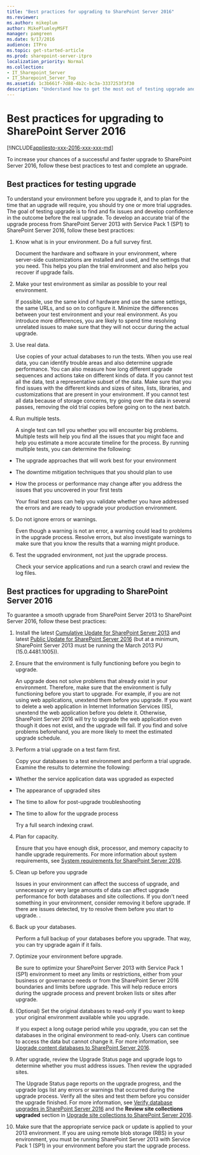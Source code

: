 ```yaml
---
title: "Best practices for upgrading to SharePoint Server 2016"
ms.reviewer: 
ms.author: mikeplum
author: MikePlumleyMSFT
manager: pamgreen
ms.date: 9/17/2016
audience: ITPro
ms.topic: get-started-article
ms.prod: sharepoint-server-itpro
localization_priority: Normal
ms.collection:
- IT_Sharepoint_Server
- IT_Sharepoint_Server_Top
ms.assetid: 1c3b661f-7d88-4b2c-bc3a-3337253f3f30
description: "Understand how to get the most out of testing upgrade and how to guarantee a successful upgrade to SharePoint Server 2016."
---
```


# Best practices for upgrading to SharePoint Server 2016

[!INCLUDE[appliesto-xxx-2016-xxx-xxx-md](../includes/appliesto-xxx-2016-xxx-xxx-md.md)]
  
To increase your chances of a successful and faster upgrade to SharePoint Server 2016, follow these best practices to test and complete an upgrade.
  
## Best practices for testing upgrade

To understand your environment before you upgrade it, and to plan for the time that an upgrade will require, you should try one or more trial upgrades. The goal of testing upgrade is to find and fix issues and develop confidence in the outcome before the real upgrade. To develop an accurate trial of the upgrade process from SharePoint Server 2013 with Service Pack 1 (SP1) to SharePoint Server 2016, follow these best practices:
  
1. Know what is in your environment. Do a full survey first.
    
    Document the hardware and software in your environment, where server-side customizations are installed and used, and the settings that you need. This helps you plan the trial environment and also helps you recover if upgrade fails. 
    
2. Make your test environment as similar as possible to your real environment.
    
    If possible, use the same kind of hardware and use the same settings, the same URLs, and so on to configure it. Minimize the differences between your test environment and your real environment. As you introduce more differences, you are likely to spend time resolving unrelated issues to make sure that they will not occur during the actual upgrade.
    
3. Use real data.
    
    Use copies of your actual databases to run the tests. When you use real data, you can identify trouble areas and also determine upgrade performance. You can also measure how long different upgrade sequences and actions take on different kinds of data. If you cannot test all the data, test a representative subset of the data. Make sure that you find issues with the different kinds and sizes of sites, lists, libraries, and customizations that are present in your environment. If you cannot test all data because of storage concerns, try going over the data in several passes, removing the old trial copies before going on to the next batch.
    
4. Run multiple tests.
    
    A single test can tell you whether you will encounter big problems. Multiple tests will help you find all the issues that you might face and help you estimate a more accurate timeline for the process. By running multiple tests, you can determine the following:
    
  - The upgrade approaches that will work best for your environment
    
  - The downtime mitigation techniques that you should plan to use
    
  - How the process or performance may change after you address the issues that you uncovered in your first tests
    
    Your final test pass can help you validate whether you have addressed the errors and are ready to upgrade your production environment.
    
5. Do not ignore errors or warnings.
    
    Even though a warning is not an error, a warning could lead to problems in the upgrade process. Resolve errors, but also investigate warnings to make sure that you know the results that a warning might produce.
    
6. Test the upgraded environment, not just the upgrade process.
    
    Check your service applications and run a search crawl and review the log files. 
    
## Best practices for upgrading to SharePoint Server 2016

To guarantee a smooth upgrade from SharePoint Server 2013 to SharePoint Server 2016, follow these best practices:
  
1. Install the latest [Cumulative Update for SharePoint Server 2013](https://docs.microsoft.com/officeupdates/sharepoint-updates#sharepoint-2013-update-history) and latest [Public Update for SharePoint Server 2016](https://docs.microsoft.com/officeupdates/sharepoint-updates#sharepoint-2016-update-history) (but at a minimum, SharePoint Server 2013 must be running the March 2013 PU (15.0.4481.1005)).

2. Ensure that the environment is fully functioning before you begin to upgrade.
    
    An upgrade does not solve problems that already exist in your environment. Therefore, make sure that the environment is fully functioning before you start to upgrade. For example, if you are not using web applications, unextend them before you upgrade. If you want to delete a web application in Internet Information Services (IIS), unextend the web application before you delete it. Otherwise, SharePoint Server 2016 will try to upgrade the web application even though it does not exist, and the upgrade will fail. If you find and solve problems beforehand, you are more likely to meet the estimated upgrade schedule.
    
3. Perform a trial upgrade on a test farm first.
    
    Copy your databases to a test environment and perform a trial upgrade. Examine the results to determine the following: 
    
  - Whether the service application data was upgraded as expected
    
  - The appearance of upgraded sites
    
  - The time to allow for post-upgrade troubleshooting
    
  - The time to allow for the upgrade process
    
    Try a full search indexing crawl.
    
4. Plan for capacity.
    
    Ensure that you have enough disk, processor, and memory capacity to handle upgrade requirements. For more information about system requirements, see [System requirements for SharePoint Server 2016](../install/system-requirements-for-sharepoint-server-2016.md). 
    
5. Clean up before you upgrade
    
    Issues in your environment can affect the success of upgrade, and unnecessary or very large amounts of data can affect upgrade performance for both databases and site collections. If you don't need something in your environment, consider removing it before upgrade. If there are issues detected, try to resolve them before you start to upgrade. .
    
6. Back up your databases.
    
    Perform a full backup of your databases before you upgrade. That way, you can try upgrade again if it fails. 
    
7. Optimize your environment before upgrade.
    
    Be sure to optimize your SharePoint Server 2013 with Service Pack 1 (SP1) environment to meet any limits or restrictions, either from your business or governance needs or from the SharePoint Server 2016 boundaries and limits before upgrade. This will help reduce errors during the upgrade process and prevent broken lists or sites after upgrade. 
    
8. (Optional) Set the original databases to read-only if you want to keep your original environment available while you upgrade.
    
    If you expect a long outage period while you upgrade, you can set the databases in the original environment to read-only. Users can continue to access the data but cannot change it. For more information, see [Upgrade content databases to SharePoint Server 2016](upgrade-content-databases.md).
    
9. After upgrade, review the Upgrade Status page and upgrade logs to determine whether you must address issues. Then review the upgraded sites.
    
    The Upgrade Status page reports on the upgrade progress, and the upgrade logs list any errors or warnings that occurred during the upgrade process. Verify all the sites and test them before you consider the upgrade finished. For more information, see [Verify database upgrades in SharePoint Server 2016](verify-upgrade-for-databases.md) and the **Review site collections upgraded** section in [Upgrade site collections to SharePoint Server 2016](upgrade-site-collections.md).
    
10. Make sure that the appropriate service pack or update is applied to your 2013 environment. If you are using remote blob storage (RBS) in your environment, you must be running SharePoint Server 2013 with Service Pack 1 (SP1) in your environment before you start the upgrade process.
    


